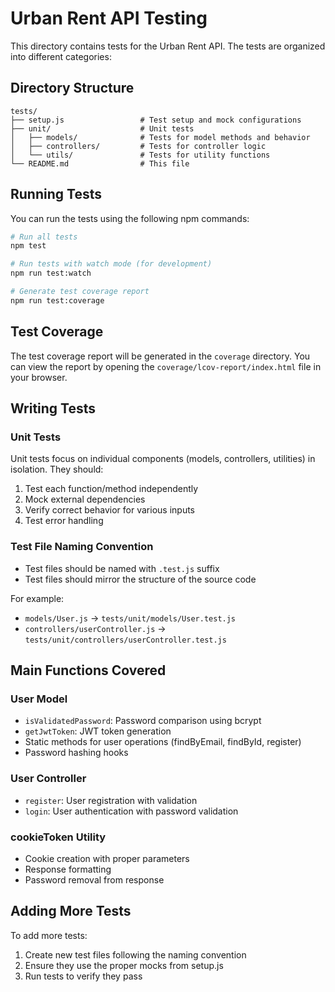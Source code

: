# Urban Rent API Testing

This directory contains tests for the Urban Rent API. The tests are organized into different categories:

## Directory Structure

```
tests/
├── setup.js                 # Test setup and mock configurations
├── unit/                    # Unit tests
│   ├── models/              # Tests for model methods and behavior
│   ├── controllers/         # Tests for controller logic
│   └── utils/               # Tests for utility functions
└── README.md                # This file
```

## Running Tests

You can run the tests using the following npm commands:

```bash
# Run all tests
npm test

# Run tests with watch mode (for development)
npm run test:watch

# Generate test coverage report
npm run test:coverage
```

## Test Coverage

The test coverage report will be generated in the `coverage` directory. You can view the report by opening the `coverage/lcov-report/index.html` file in your browser.

## Writing Tests

### Unit Tests

Unit tests focus on individual components (models, controllers, utilities) in isolation. They should:

1. Test each function/method independently
2. Mock external dependencies
3. Verify correct behavior for various inputs
4. Test error handling

### Test File Naming Convention

- Test files should be named with `.test.js` suffix
- Test files should mirror the structure of the source code

For example:
- `models/User.js` -> `tests/unit/models/User.test.js`
- `controllers/userController.js` -> `tests/unit/controllers/userController.test.js`

## Main Functions Covered

### User Model
- `isValidatedPassword`: Password comparison using bcrypt
- `getJwtToken`: JWT token generation
- Static methods for user operations (findByEmail, findById, register)
- Password hashing hooks

### User Controller
- `register`: User registration with validation
- `login`: User authentication with password validation

### cookieToken Utility
- Cookie creation with proper parameters
- Response formatting
- Password removal from response

## Adding More Tests

To add more tests:

1. Create new test files following the naming convention
2. Ensure they use the proper mocks from setup.js
3. Run tests to verify they pass 